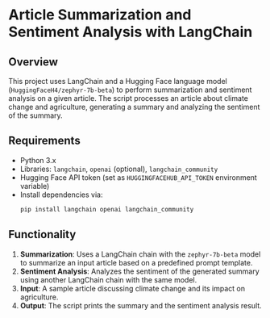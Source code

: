 # Article Summarization and Sentiment Analysis with LangChain

## Overview
This project uses LangChain and a Hugging Face language model (`HuggingFaceH4/zephyr-7b-beta`) to perform summarization and sentiment analysis on a given article. The script processes an article about climate change and agriculture, generating a summary and analyzing the sentiment of the summary.

## Requirements
- Python 3.x
- Libraries: `langchain`, `openai` (optional), `langchain_community`
- Hugging Face API token (set as `HUGGINGFACEHUB_API_TOKEN` environment variable)
- Install dependencies via:
  ```bash
  pip install langchain openai langchain_community
  ```

## Functionality
1. **Summarization**: Uses a LangChain chain with the `zephyr-7b-beta` model to summarize an input article based on a predefined prompt template.
2. **Sentiment Analysis**: Analyzes the sentiment of the generated summary using another LangChain chain with the same model.
3. **Input**: A sample article discussing climate change and its impact on agriculture.
4. **Output**: The script prints the summary and the sentiment analysis result.


